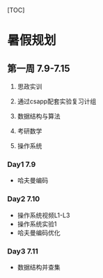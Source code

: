 [TOC]

# 暑假规划

## 第一周 7.9-7.15

1. 思政实训

2. 通过csapp配套实验复习计组
3. 数据结构与算法
4. 考研数学
5. 操作系统

### Day1 7.9

- 哈夫曼编码

### Day2 7.10

- 操作系统视频L1-L3
- 操作系统实验1
- 哈夫曼编码优化

### Day3 7.11

- 数据结构并查集

